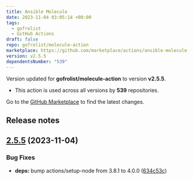 ```yaml
---
title: Ansible Molecule
date: 2023-11-04 03:05:14 +00:00
tags:
  - gofrolist
  - GitHub Actions
draft: false
repo: gofrolist/molecule-action
marketplace: https://github.com/marketplace/actions/ansible-molecule
version: v2.5.5
dependentsNumber: "539"
---
```



Version updated for **gofrolist/molecule-action** to version **v2.5.5**.
- This action is used across all versions by **539** repositories.

Go to the [GitHub Marketplace](https://github.com/marketplace/actions/ansible-molecule) to find the latest changes.

## Release notes

## [2.5.5](https://github.com/gofrolist/molecule-action/compare/v2.5.4...v2.5.5) (2023-11-04)


### Bug Fixes

* **deps:** bump actions/setup-node from 3.8.1 to 4.0.0 ([634c53c](https://github.com/gofrolist/molecule-action/commit/634c53c9036c5360b52b98f184879561c95c8f4e))




